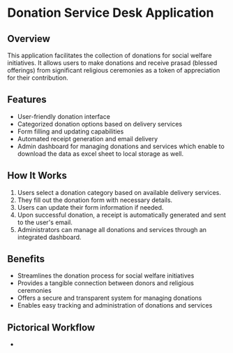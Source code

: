 # Donation Service Desk Application

## Overview
This application facilitates the collection of donations for social welfare initiatives. It allows users to make donations and receive prasad (blessed offerings) from significant religious ceremonies as a token of appreciation for their contribution.

## Features
- User-friendly donation interface
- Categorized donation options based on delivery services
- Form filling and updating capabilities
- Automated receipt generation and email delivery
- Admin dashboard for managing donations and services which enable to download the data as excel sheet to local storage as well.

## How It Works
1. Users select a donation category based on available delivery services.
2. They fill out the donation form with necessary details.
3. Users can update their form information if needed.
4. Upon successful donation, a receipt is automatically generated and sent to the user's email.
5. Administrators can manage all donations and services through an integrated dashboard.

## Benefits
- Streamlines the donation process for social welfare initiatives
- Provides a tangible connection between donors and religious ceremonies
- Offers a secure and transparent system for managing donations
- Enables easy tracking and administration of donations and services

## Pictorical Workflow
- 
